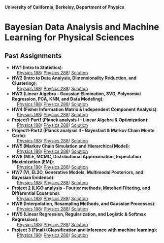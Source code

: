 **University of California, Berkeley, Department of Physics**

Bayesian Data Analysis and Machine Learning for Physical Sciences
====================================================================

Past Assignments
------------

 - **HW1 (Intro to Statistics)**: 
 <br> &nbsp; &nbsp; [Physics 188](https://nbviewer.jupyter.org/github/phy188-288-ucb/seljak-fall-2020/blob/master/Homework/HW1/HW1_188.ipynb)/    [Physics 288](https://nbviewer.jupyter.org/github/phy188-288-ucb/seljak-fall-2020/blob/master/Homework/HW1/HW1_288.ipynb)/    [Solution](https://nbviewer.jupyter.org/github/ybh0822/phys188_288/blob/master/Homework/HW1_solution.ipynb)
 - **HW2 (Intro to Data Analysis, Dimensionality Reduction, and Clustering)**: 
 <br> &nbsp; &nbsp; [Physics 188](https://nbviewer.jupyter.org/github/phy188-288-ucb/seljak-fall-2020/blob/master/Homework/HW2/HW2_188.ipynb)/    [Physics 288](https://nbviewer.jupyter.org/github/phy188-288-ucb/seljak-fall-2020/blob/master/Homework/HW2/HW2_288.ipynb)/    [Solution](https://nbviewer.jupyter.org/github/ybh0822/phys188_288/blob/master/Homework/HW2-solution.ipynb)
 - **HW3 (Linear Algebra - Gaussian Elimination, SVD, Polynomial Regression, PCA, KNN, and Data Modeling)**: 
 <br> &nbsp; &nbsp; [Physics 188](https://nbviewer.jupyter.org/github/phy188-288-ucb/seljak-fall-2020/blob/master/Homework/HW3/HW3_188.ipynb)/    [Physics 288](https://nbviewer.jupyter.org/github/phy188-288-ucb/seljak-fall-2020/blob/master/Homework/HW3/HW3_288.ipynb)/    [Solution](https://nbviewer.jupyter.org/github/ybh0822/phys188_288/blob/master/Homework/HW3-solution.ipynb)
 - **HW4 (Fisher Information Matrix & Independent Component Analysis)**: 
 <br> &nbsp; &nbsp; [Physics 188](https://nbviewer.jupyter.org/github/phy188-288-ucb/seljak-fall-2020/blob/master/Homework/HW4/HW4_188.ipynb)/    [Physics 288](https://nbviewer.jupyter.org/github/phy188-288-ucb/seljak-fall-2020/blob/master/Homework/HW4/HW4_288.ipynb)/    [Solution](https://nbviewer.jupyter.org/github/ybh0822/phys188_288/blob/master/Homework/HW4_solution.ipynb)
 - **Project1-Part1 (Planck analysis I - Linear Algebra & Optimization)**: 
 <br> &nbsp; &nbsp; [Physics 188](https://nbviewer.jupyter.org/github/phy188-288-ucb/seljak-fall-2020/blob/master/Homework/Project1_part1/Project1_part1_188.ipynb)/    [Physics 288](https://nbviewer.jupyter.org/github/phy188-288-ucb/seljak-fall-2020/blob/master/Homework/Project1_part1/Project1_part1_288.ipynb)/    [Solution](https://nbviewer.jupyter.org/github/ybh0822/phys188_288/blob/master/Homework/Project1-p1-solution.ipynb)
 - **Project1-Part2 (Planck analysis II - Bayesfast & Markov Chain Monte Carlo)**: 
 <br> &nbsp; &nbsp; [Physics 188](https://nbviewer.jupyter.org/github/phy188-288-ucb/seljak-fall-2020/blob/master/Homework/Project1_part2_revised/Project1_p2_188.ipynb)/    [Physics 288](https://nbviewer.jupyter.org/github/phy188-288-ucb/seljak-fall-2020/blob/master/Homework/Project1_part2_revised/Project1_p2_288.ipynb)/    [Solution](https://nbviewer.jupyter.org/github/ybh0822/phys188_288/blob/master/Homework/Project1-p2-solution.ipynb)
 - **HW5 (Markov Chain Simulation and Hierarchical Model)**: 
 <br> &nbsp; &nbsp; [Physics 188](https://nbviewer.jupyter.org/github/phy188-288-ucb/seljak-fall-2020/blob/master/Homework/P188_288_HW5/HW5_188.ipynb)/    [Physics 288](https://nbviewer.jupyter.org/github/phy188-288-ucb/seljak-fall-2020/blob/master/Homework/P188_288_HW5/HW5_288.ipynb)/    [Solution](https://nbviewer.jupyter.org/github/ybh0822/phys188_288/blob/master/Homework/HW5-solution.ipynb)
 - **HW6 (MLE, MCMC, Distributional Approximation, Expectation Maximization (EM))**: 
 <br> &nbsp; &nbsp; [Physics 188](https://nbviewer.jupyter.org/github/phy188-288-ucb/seljak-fall-2020/blob/master/Homework/P188_288_HW6/HW6_188.ipynb)/    [Physics 288](https://nbviewer.jupyter.org/github/phy188-288-ucb/seljak-fall-2020/blob/master/Homework/P188_288_HW6/HW6_288.ipynb)/    [Solution](https://nbviewer.jupyter.org/github/ybh0822/phys188_288/blob/master/Homework/HW6-solution.ipynb)
 - **HW7 (VI, EL2O, Generative Models, Multimodal Posteriors, and Bayesian Evidence)**: 
 <br> &nbsp; &nbsp; [Physics 188](https://nbviewer.jupyter.org/github/phy188-288-ucb/seljak-fall-2020/blob/master/Homework/P188_288_HW7/notebooks/HW7_188.ipynb)/    [Physics 288](https://nbviewer.jupyter.org/github/phy188-288-ucb/seljak-fall-2020/blob/master/Homework/P188_288_HW7/notebooks/HW7_288.ipynb)/    [Solution](https://nbviewer.jupyter.org/github/ybh0822/phys188_288/blob/master/Homework/HW7-solution.ipynb)
 - **Project 2 (LIGO analysis - Fourier methods, Matched Filtering, and Differential Equations)**: 
 <br> &nbsp; &nbsp; [Physics 188](https://nbviewer.jupyter.org/github/phy188-288-ucb/seljak-fall-2019/blob/master/Homework/Project2/Project2_188.ipynb)/    [Physics 288](https://nbviewer.jupyter.org/github/phy188-288-ucb/seljak-fall-2019/blob/master/Homework/Project2/Project2_288.ipynb)/    [Solution](https://nbviewer.jupyter.org/github/ybh0822/phys188_288/blob/master/Homework/Project2-solution.ipynb)
 - **HW8 (Interpolation, Resampling Methods, and Gaussian Processes)**: 
 <br> &nbsp; &nbsp; [Physics 188](https://nbviewer.jupyter.org/github/phy188-288-ucb/seljak-fall-2020/blob/master/Homework/P188_288_HW8/HW8_188.ipynb)/    [Physics 288](https://nbviewer.jupyter.org/github/phy188-288-ucb/seljak-fall-2020/blob/master/Homework/P188_288_HW8/HW8_288.ipynb)/    [Solution](https://nbviewer.jupyter.org/github/ybh0822/phys188_288/blob/master/Homework/HW8-solution.ipynb)
 - **HW9 (Linear Regression, Regularization, and Logistic & Softmax Regression)**: 
 <br> &nbsp; &nbsp; [Physics 188](https://nbviewer.jupyter.org/github/phy188-288-ucb/seljak-fall-2020/blob/master/Homework/P188_288_HW9/HW9_188.ipynb)/    [Physics 288](https://nbviewer.jupyter.org/github/phy188-288-ucb/seljak-fall-2020/blob/master/Homework/P188_288_HW9/HW9_288.ipynb)/    [Solution](https://nbviewer.jupyter.org/github/ybh0822/phys188_288/blob/master/Homework/HW9-solution.ipynb)
 - **Project 3 (Final) (Classification and inference with machine learning)**: 
 <br> &nbsp; &nbsp; [Physics 188](https://nbviewer.jupyter.org/github/phy188-288-ucb/seljak-fall-2020/blob/master/Homework/P188_288_Project3/Project3_188.ipynb)/    [Physics 288](https://nbviewer.jupyter.org/github/phy188-288-ucb/seljak-fall-2020/blob/master/Homework/P188_288_Project3/Project3_288.ipynb)/    [Solution](https://nbviewer.jupyter.org/github/ybh0822/phys188_288/blob/master/Homework/Project3-solution.ipynb)
